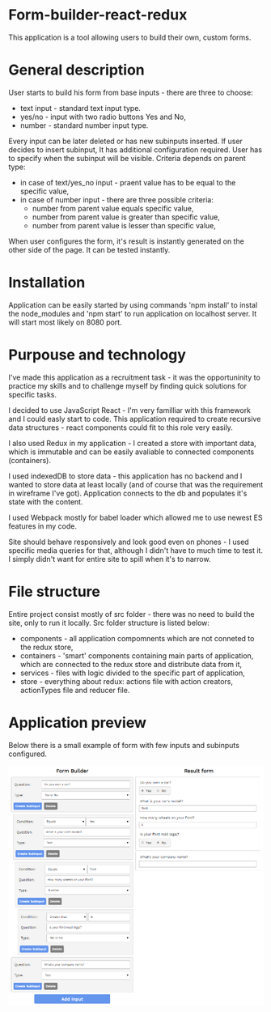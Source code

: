 # Form-builder-react-redux
This application is a tool allowing users to build their own, custom forms.

# General description

User starts to build his form from base inputs - there are three to choose:
-   text input - standard text input type.
-   yes/no - input with two radio buttons Yes and No,
-   number - standard number input type.

Every input can be later deleted or has new subinputs inserted. If user decides to insert
subinput, It has additional configuration required. User has to specify when the subinput
will be visible. Criteria depends on parent type:
-   in case of text/yes_no input - praent value has to be equal to the specific value,
-   in case of number input - there are three possible criteria:
    -   number from parent value equals specific value,
    -   number from parent value is greater than specific value,
    -   number from parent value is lesser than specific value,

When user configures the form, it's result is instantly generated on the other side of
the page. It can be tested instantly.

# Installation

Application can be easily started by using commands 'npm install' to instal the node_modules
and 'npm start' to run application on localhost server. It will start most likely on 8080 port.

# Purpouse and technology

I've made this application as a recruitment task - it was the opportuninity to practice my
skills and to challenge myself by finding quick solutions for specific tasks. 

I decided to use JavaScript React - I'm very familliar with this framework and I could easly start to code.
This application required to create recursive data structures - react components could fit 
to this role very easily. 

I also used Redux in my application - I created a store with important data, which is
immutable and can be easily avaliable to connected components (containers). 

I used indexedDB to store data - this application has no backend and I wanted to store 
data at least locally (and of course that was the requirement in wireframe I've got). 
Application connects to the db and populates it's state with the content.

I used Webpack mostly for babel loader which allowed me to use newest ES features in my
code.

Site should behave responsively and look good even on phones - I used specific media queries
for that, although I didn't have to much time to test it. I simply didn't want for entire
site to spill when it's to narrow.

# File structure

Entire project consist mostly of src folder - there was no need to build the site, only to
run it locally. Src folder structure is listed below:
*   components - all application compomnents which are not conneted to the redux store,
*   containers - 'smart' components containing main parts of application, which are connected to the redux store and distribute data from it,
*   services - files with logic divided to the specific part of application,
*   store - everything about redux: actions file with action creators, actionTypes file and reducer  file.

# Application preview

Below there is a small example of form with few inputs and subinputs configured.

![Application previev](img/1.png)
